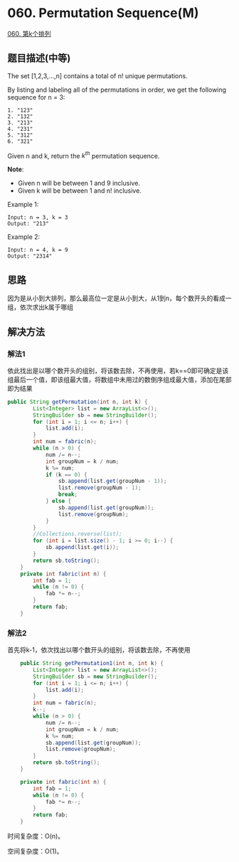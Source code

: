 # 060. Permutation Sequence(M)
[060. 第k个排列](https://leetcode-cn.com/problems/permutation-sequence/)


## 题目描述(中等)

The set [1,2,3,...,n] contains a total of n! unique permutations.

By listing and labeling all of the permutations in order, we get the following sequence for n = 3:
```
1. "123"
2. "132"
3. "213"
4. "231"
5. "312"
6. "321"
```
Given n and k, return the $k^{th}$ permutation sequence.

**Note**:
- Given n will be between 1 and 9 inclusive.
- Given k will be between 1 and n! inclusive.

Example 1:
```
Input: n = 3, k = 3
Output: "213"
```
Example 2:
```
Input: n = 4, k = 9
Output: "2314"
```

## 思路

因为是从小到大排列，那么最高位一定是从小到大，从1到n，每个数开头的看成一组，依次求出k属于哪组


## 解决方法


### 解法1

依此找出是以哪个数开头的组别，将该数去除，不再使用，若k==0即可确定是该组最后一个值，即该组最大值，将数组中未用过的数倒序组成最大值，添加在尾部即为结果

```java
public String getPermutation(int n, int k) {
        List<Integer> list = new ArrayList<>();
        StringBuilder sb = new StringBuilder();
        for (int i = 1; i <= n; i++) {
            list.add(i);
        }
        int num = fabric(n);
        while (n > 0) {
            num /= n--;
            int groupNum = k / num;
            k %= num;
            if (k == 0) {
                sb.append(list.get(groupNum - 1));
                list.remove(groupNum - 1);
                break;
            } else {
                sb.append(list.get(groupNum));
                list.remove(groupNum);
            }
        }
        //Collections.reverse(list);
        for (int i = list.size() - 1; i >= 0; i--) {
            sb.append(list.get(i));
        }
        return sb.toString();
    }
    private int fabric(int n) {
        int fab = 1;
        while (n != 0) {
            fab *= n--;
        }
        return fab;
    }

```

### 解法2

首先将k-1，依次找出以哪个数开头的组别，将该数去除，不再使用

```java
    public String getPermutation1(int n, int k) {
        List<Integer> list = new ArrayList<>();
        StringBuilder sb = new StringBuilder();
        for (int i = 1; i <= n; i++) {
            list.add(i);
        }
        int num = fabric(n);
        k--;
        while (n > 0) {
            num /= n--;
            int groupNum = k / num;
            k %= num;
            sb.append(list.get(groupNum));
            list.remove(groupNum);
        }
        return sb.toString();
    }

    private int fabric(int n) {
        int fab = 1;
        while (n != 0) {
            fab *= n--;
        }
        return fab;
    }
```

时间复杂度：O(n)。

空间复杂度：O(1)。
